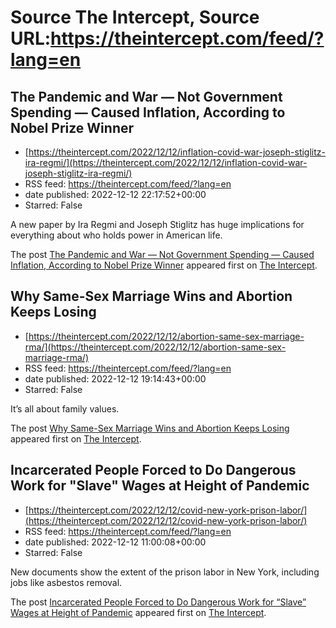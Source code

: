 # Source The Intercept, Source URL:https://theintercept.com/feed/?lang=en

## The Pandemic and War — Not Government Spending — Caused Inflation, According to Nobel Prize Winner
 - [https://theintercept.com/2022/12/12/inflation-covid-war-joseph-stiglitz-ira-regmi/](https://theintercept.com/2022/12/12/inflation-covid-war-joseph-stiglitz-ira-regmi/)
 - RSS feed: https://theintercept.com/feed/?lang=en
 - date published: 2022-12-12 22:17:52+00:00
 - Starred: False

<p>A new paper by Ira Regmi and Joseph Stiglitz has huge implications for everything about who holds power in American life.</p>
<p>The post <a href="https://theintercept.com/2022/12/12/inflation-covid-war-joseph-stiglitz-ira-regmi/" rel="nofollow">The Pandemic and War — Not Government Spending — Caused Inflation, According to Nobel Prize Winner</a> appeared first on <a href="https://theintercept.com" rel="nofollow">The Intercept</a>.</p>

## Why Same-Sex Marriage Wins and Abortion Keeps Losing
 - [https://theintercept.com/2022/12/12/abortion-same-sex-marriage-rma/](https://theintercept.com/2022/12/12/abortion-same-sex-marriage-rma/)
 - RSS feed: https://theintercept.com/feed/?lang=en
 - date published: 2022-12-12 19:14:43+00:00
 - Starred: False

<p>It’s all about family values.</p>
<p>The post <a href="https://theintercept.com/2022/12/12/abortion-same-sex-marriage-rma/" rel="nofollow">Why Same-Sex Marriage Wins and Abortion Keeps Losing</a> appeared first on <a href="https://theintercept.com" rel="nofollow">The Intercept</a>.</p>

## Incarcerated People Forced to Do Dangerous Work for "Slave" Wages at Height of Pandemic
 - [https://theintercept.com/2022/12/12/covid-new-york-prison-labor/](https://theintercept.com/2022/12/12/covid-new-york-prison-labor/)
 - RSS feed: https://theintercept.com/feed/?lang=en
 - date published: 2022-12-12 11:00:08+00:00
 - Starred: False

<p>New documents show the extent of the prison labor in New York, including jobs like asbestos removal.</p>
<p>The post <a href="https://theintercept.com/2022/12/12/covid-new-york-prison-labor/" rel="nofollow">Incarcerated People Forced to Do Dangerous Work for &#8220;Slave&#8221; Wages at Height of Pandemic</a> appeared first on <a href="https://theintercept.com" rel="nofollow">The Intercept</a>.</p>
